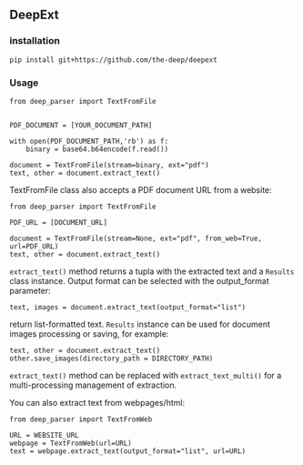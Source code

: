## DeepExt

### installation

`pip install git+https://github.com/the-deep/deepext`

### Usage



```
from deep_parser import TextFromFile


PDF_DOCUMENT = [YOUR_DOCUMENT_PATH]

with open(PDF_DOCUMENT_PATH,'rb') as f:
    binary = base64.b64encode(f.read())

document = TextFromFile(stream=binary, ext="pdf")
text, other = document.extract_text() 
```

TextFromFile class also accepts a PDF document URL from a website:

```
from deep_parser import TextFromFile

PDF_URL = [DOCUMENT_URL]

document = TextFromFile(stream=None, ext="pdf", from_web=True, url=PDF_URL)
text, other = document.extract_text() 

```

`extract_text()` method returns a tupla with the extracted text and a `Results` class instance.
Output format can be selected with the output_format parameter: 
```
text, images = document.extract_text(output_format="list")
```
return list-formatted text. `Results` instance can be used for document images processing or saving, for example:

```
text, other = document.extract_text()
other.save_images(directory_path = DIRECTORY_PATH)
```
`extract_text()` method can be replaced with `extract_text_multi()` for a multi-processing management of extraction.


You can also extract text from webpages/html:

```
from deep_parser import TextFromWeb

URL = WEBSITE_URL
webpage = TextFromWeb(url=URL)
text = webpage.extract_text(output_format="list", url=URL)

```

